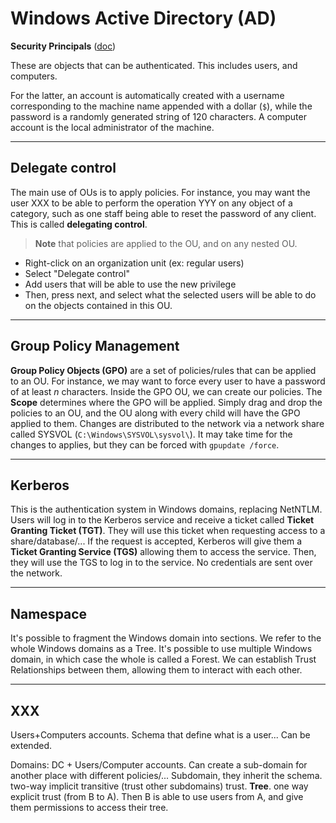 # Windows Active Directory (AD)

<div class="row row-cols-md-2"><div>

**Security Principals** ([doc](https://learn.microsoft.com/en-us/windows-server/identity/ad-ds/manage/understand-security-principals))

These are objects that can be authenticated. This includes users, and computers.

For the latter, an account is automatically created with a username corresponding to the machine name appended with a dollar (`$`), while the password is a randomly generated string of 120 characters. A computer account is the local administrator of the machine.
</div><div>
</div></div>

<hr class="sep-both">

## Delegate control

<div class="row row-cols-md-2"><div>

The main use of OUs is to apply policies. For instance, you may want the user XXX to be able to perform the operation YYY on any object of a category, such as one staff being able to reset the password of any client. This is called **delegating control**.

> **Note** that policies are applied to the OU, and on any nested OU.
</div><div>

* Right-click on an organization unit (ex: regular users)
* Select "Delegate control"
* Add users that will be able to use the new privilege
* Then, press next, and select what the selected users will be able to do on the objects contained in this OU.

</div></div>

<hr class="sep-both">

## Group Policy Management

<div class="row row-cols-md-2"><div>

</div><div>

**Group Policy Objects (GPO)** are a set of policies/rules that can be applied to an OU. For instance, we may want to force every user to have a password of at least $n$ characters. Inside the GPO OU, we can create our policies. The **Scope** determines where the GPO will be applied. Simply drag and drop the policies to an OU, and the OU along with every child will have the GPO applied to them. Changes are distributed to the network via a network share called SYSVOL (`C:\Windows\SYSVOL\sysvol\`). It may take time for the changes to applies, but they can be forced with `gpupdate /force`.
</div></div>

<hr class="sep-both">

## Kerberos

This is the authentication system in Windows domains, replacing NetNTLM. Users will log in to the Kerberos service and receive a ticket called **Ticket Granting Ticket (TGT)**. They will use this ticket when requesting access to a share/database/... If the request is accepted, Kerberos will give them a **Ticket Granting Service (TGS)** allowing them to access the service. Then, they will use the TGS to log in to the service. No credentials are sent over the network.

<hr class="sep-both">

## Namespace

It's possible to fragment the Windows domain into sections. We refer to the whole Windows domains as a Tree. It's possible to use multiple Windows domain, in which case the whole is called a Forest. We can establish Trust Relationships between them, allowing them to interact with each other.

<hr class="sep-both">

## XXX

<div class="row row-cols-md-2 mt-3"><div>

Users+Computers accounts. Schema that define what is a user... Can be extended.

</div><div>

Domains: DC + Users/Computer accounts. Can create a sub-domain for another place with different policies/... Subdomain, they inherit the schema. two-way implicit transitive (trust other subdomains) trust. **Tree**. one way explicit trust (from B to A). Then B is able to use users from A, and give them permissions to access their tree.
</div></div>